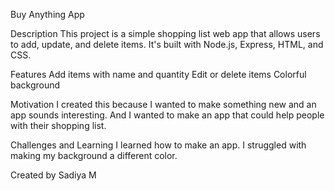 Buy Anything App

Description
This project is a simple shopping list web app that allows users to add, update, and delete items.
It's built with Node.js, Express, HTML, and CSS.

Features
Add items with name and quantity
Edit or delete items
Colorful background

Motivation
I created this because I wanted to make something new and an app sounds interesting.
And I wanted to make an app that could help people with their shopping list.

Challenges and Learning
I learned how to make an app.
I struggled with making my background a different color.

Created by Sadiya M


